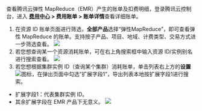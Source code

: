 查看腾讯云弹性 MapReduce（EMR）产生的账单及扣费明细，登录腾讯云控制台，进入 **[费用中心](https://console.cloud.tencent.com/expense/overview) > 费用账单 > 账单详情**查看详细账单。
1. 在资源 ID 账单页面进行筛选，**全部产品**选择“弹性MapReduce”，即可查看弹性 MapReduce 的账单。支持按子产品、项目、地域、计费类型、交易方式进一步筛选查看。
![](https://main.qcloudimg.com/raw/935be245041d0a120a44032fb76577b5.png)
2. 若您想查询某一个资源消耗账单，可在右上角搜索框中输入资源 ID/实例别名进行搜索查看。
 ![](https://main.qcloudimg.com/raw/c39709c1ceda4a30cee55f33b5293e77.png)
3. 若您想根据集群实例 ID（查询某个集群）消耗账单，单击列表右上方的**设置**![](https://main.qcloudimg.com/raw/dd058e9e63fe9cbcfe49276f4f55dd8d.png)图标，在弹出页面中勾选“扩展字段1”，导出列表本地按扩展字段1进行搜索。
 - 扩展字段1：代表集群实例 ID。
 - 其余扩展字段在 EMR 产品下无意义。
![](https://main.qcloudimg.com/raw/1b07699be52ae7ceeeaff3379d3fe55a.png)
